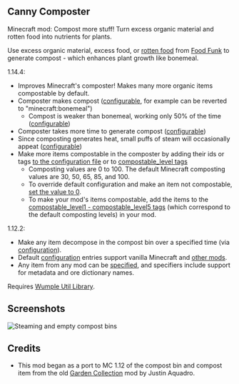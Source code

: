 ## Canny Composter

Minecraft mod: Compost more stuff!  Turn excess organic material and rotten food into nutrients for plants.

Use excess organic material, excess food, or [rotten food](https://github.com/Stormwind99/FoodFunk/wiki/Rotten-food) from [Food Funk](https://github.com/Stormwind99/FoodFunk) to generate compost - which enhances plant growth like bonemeal.

1.14.4:
* Improves Minecraft's composter!  Makes many more organic items compostable by default.
* Composter makes compost ([configurable](https://github.com/Stormwind99/CannyComposter/blob/1.14.4/other/configuration/cannycomposter-common.toml#L25), for example can be reverted to "minecraft:bonemeal")
   * Compost is weaker than bonemeal, working only 50% of the time ([configurable](https://github.com/Stormwind99/CannyComposter/blob/1.14.4/other/configuration/cannycomposter-common.toml#L11))
* Composter takes more time to generate compost ([configurable](https://github.com/Stormwind99/CannyComposter/blob/1.14.4/other/configuration/cannycomposter-common.toml#L13))
* Since composting generates heat, small puffs of steam will occasionally appeat ([configurable](https://github.com/Stormwind99/CannyComposter/blob/1.14.4/other/configuration/cannycomposter-common.toml#L22))
* Make more items compostable in the composter by adding their ids or tags [to the configuration file](https://github.com/Stormwind99/CannyComposter/blob/1.14.4/other/configuration/cannycomposter-common.toml#L27) or to [compostable_level tags](https://github.com/Stormwind99/CannyComposter/tree/1.14.4/src/main/resources/data/forge/tags/items)
   * Composting values are 0 to 100.  The default Minecraft composting values are 30, 50, 65, 85, and 100.
   * To override default configuration and make an item not compostable, [set the value to 0](https://github.com/Stormwind99/CannyComposter/blob/1.14.4/other/configuration/cannycomposter-common.toml#L30).
   * To make your mod's items compostable, add the items to the [compostable_level1 - compostable_level5 tags](https://github.com/Stormwind99/CannyComposter/tree/1.14.4/src/main/resources/data/forge/tags/items) (which correspond to the default composting levels) in your mod.

1.12.2:
* Make any item decompose in the compost bin over a specified time (via [configuration](https://github.com/Stormwind99/CannyComposter/wiki/Configuration)).
* Default [configuration](https://github.com/Stormwind99/CannyComposter/wiki/Configuration) entries support vanilla Minecraft and [other mods](https://github.com/Stormwind99/CannyComposter/wiki/Compatibility). 
* Any item from any mod can be [specified](https://github.com/Stormwind99/CannyComposter/wiki/Configuration), and specifiers include support for metadata and ore dictionary names.

Requires [Wumple Util Library](https://github.com/Stormwind99/WumpleUtil).

## Screenshots

![Steaming and empty compost bins](https://github.com/Stormwind99/CannyComposter/raw/master/other/screenshots/screenshot-0.png)

## Credits

 * This mod began as a port to MC 1.12 of the compost bin and compost item from the old [Garden Collection](https://github.com/jaquadro/GardenCollection) mod by Justin Aquadro.
